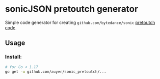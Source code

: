 # sonicJSON pretoutch generator

Simple code generator for creating `github.com/bytedance/sonic` [pretoutch code](https://github.com/bytedance/sonic#pretouch).

## Usage
### Install: 
```sh
# for Go < 1.17
go get -u github.com/auyer/sonic_pretoutch/...
```